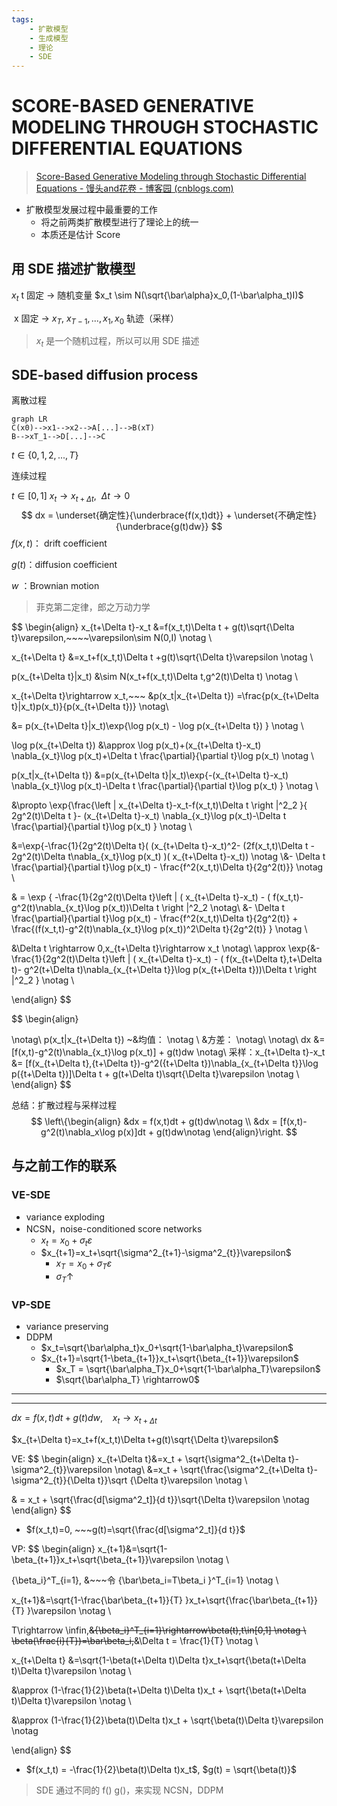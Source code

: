 ```yaml
---
tags:
    - 扩散模型
    - 生成模型
    - 理论
    - SDE
---
```




# SCORE-BASED GENERATIVE MODELING THROUGH STOCHASTIC DIFFERENTIAL EQUATIONS

> [Score-Based Generative Modeling through Stochastic Differential Equations - 馒头and花卷 - 博客园 (cnblogs.com)](https://www.cnblogs.com/MTandHJ/p/16396489.html)



- 扩散模型发展过程中最重要的工作
    - 将之前两类扩散模型进行了理论上的统一
    - 本质还是估计 Score

<!--more-->

## 用 SDE 描述扩散模型

$x_t$ 	t 固定 -> 随机变量  $x_t \sim N(\sqrt{\bar\alpha}x_0,(1-\bar\alpha_t)I)$

​		x 固定 -> $x_T,~x_{T-1},...,x_1,x_0$  轨迹（采样）

> $x_t$ 是一个随机过程，所以可以用 SDE 描述





## SDE-based diffusion process

离散过程

```mermaid
graph LR
C(x0)-->x1-->x2-->A[...]-->B(xT)
B-->xT_1-->D[...]-->C

```

$t\in\{0,1,2,...,T\}$



连续过程

$t\in[0,1]$  $x_t \rightarrow x_{t+\Delta t},~~\Delta t \rightarrow0$
$$
dx = \underset{确定性}{\underbrace{f(x,t)dt}} + \underset{不确定性}{\underbrace{g(t)dw}}
$$
$f(x,t)$： drift coefficient

$g(t)$：diffusion coefficient

$w$ ：Brownian motion

> 菲克第二定律，郎之万动力学

$$
\begin{align}
x_{t+\Delta t}-x_t &=f(x_t,t)\Delta t + g(t)\sqrt{\Delta t}\varepsilon,~~~~\varepsilon\sim N(0,I) \notag \\

x_{t+\Delta t} &=x_t+f(x_t,t)\Delta t +g(t)\sqrt{\Delta t}\varepsilon \notag \\

p(x_{t+\Delta t}|x_t) &\sim N(x_t+f(x_t,t)\Delta t,g^2(t)\Delta t) \notag \\

x_{t+\Delta t}\rightarrow x_t,~~~ &p(x_t|x_{t+\Delta t}) =\frac{p(x_{t+\Delta t}|x_t)p(x_t)}{p(x_{t+\Delta t})} \notag\\

&= p(x_{t+\Delta t}|x_t)\exp\{\log p(x_t) - \log p(x_{t+\Delta t}) \} \notag \\

\log p(x_{t+\Delta t}) &\approx \log p(x_t)+(x_{t+\Delta t}-x_t) \nabla_{x_t}\log p(x_t)+\Delta t \frac{\partial}{\partial t}\log p(x_t) \notag \\

p(x_t|x_{t+\Delta t}) &=p(x_{t+\Delta t}|x_t)\exp\{-(x_{t+\Delta t}-x_t) \nabla_{x_t}\log p(x_t)-\Delta t \frac{\partial}{\partial t}\log p(x_t) \} \notag \\

&\propto \exp\{\frac{\left \| x_{t+\Delta t}-x_t-f(x_t,t)\Delta t   \right \|^2_2  }{ 2g^2(t)\Delta t }- (x_{t+\Delta t}-x_t) \nabla_{x_t}\log p(x_t)-\Delta t \frac{\partial}{\partial t}\log p(x_t)    \} \notag \\

&=\exp\{-\frac{1}{2g^2(t)\Delta t}(   (x_{t+\Delta t}-x_t)^2- (2f(x_t,t)\Delta t - 2g^2(t)\Delta t\nabla_{x_t}\log p(x_t) )( x_{t+\Delta t}-x_t)) \notag 
\\&-  \Delta t \frac{\partial}{\partial t}\log p(x_t) - \frac{f^2(x_t,t)\Delta t}{2g^2(t)}\} \notag \\

& = \exp \{ -\frac{1}{2g^2(t)\Delta t}\left \| ( x_{t+\Delta t}-x_t) - ( f(x_t,t)- g^2(t)\nabla_{x_t}\log p(x_t))\Delta t    \right \|^2_2 \notag\\
&- \Delta t \frac{\partial}{\partial t}\log p(x_t) - \frac{f^2(x_t,t)\Delta t}{2g^2(t)} + \frac{(f(x_t,t)-g^2(t)\nabla_{x_t}\log p(x_t))^2\Delta t}{2g^2(t)} \} \notag \\

&\Delta t \rightarrow 0,x_{t+\Delta t}\rightarrow x_t \notag\\ 
\approx \exp\{&-\frac{1}{2g^2(t)\Delta t}\left \| ( x_{t+\Delta t}-x_t) - ( f(x_{t+\Delta t},t+\Delta t)- g^2(t+\Delta t)\nabla_{x_{t+\Delta t}}\log p(x_{t+\Delta t}))\Delta t    \right \|^2_2   \} \notag \\

\end{align}
$$


$$
\begin{align}

\notag\\
p(x_t|x_{t+\Delta t}) ~&均值：              \notag \\
&方差：                \notag\\
\notag\\
dx &=  [f(x,t)-g^2(t)\nabla_{x_t}\log p(x_t)] + g(t)dw  \notag\\
采样：x_{t+\Delta t}-x_t &= [f(x_{t+\Delta t},{t+\Delta t})-g^2({t+\Delta t})\nabla_{x_{t+\Delta t}}\log p({t+\Delta t})]\Delta t + g(t+\Delta t)\sqrt{\Delta t}\varepsilon    \notag \\
\end{align}
$$


总结：扩散过程与采样过程
$$
\left\{\begin{align}
&dx = f(x,t)dt + g(t)dw\notag
 \\
&dx = [f(x,t)-g^2(t)\nabla_x\log p(x)]dt + g(t)dw\notag
\end{align}\right.
$$


## 与之前工作的联系

### VE-SDE 

- variance exploding
- NCSN，noise-conditioned score networks
    - $x_t = x_0 +\sigma_t\varepsilon$
    - $x_{t+1}=x_t+\sqrt{\sigma^2_{t+1}-\sigma^2_{t}}\varepsilon$
        - $x_T = x_0 + \sigma_T\varepsilon$
        - $\sigma_T \uparrow$

### VP-SDE

- variance preserving
- DDPM
    - $x_t=\sqrt{\bar\alpha_t}x_0+\sqrt{1-\bar\alpha_t}\varepsilon$
    - $x_{t+1}=\sqrt{1-\beta_{t+1}}x_t+\sqrt{\beta_{t+1}}\varepsilon$
        - $x_T = \sqrt{\bar\alpha_T}x_0+\sqrt{1-\bar\alpha_T}\varepsilon$
        - $\sqrt{\bar\alpha_T} \rightarrow0$

---------------------------

-------------------

$dx = f(x,t)dt + g(t)dw,~~~~x_t\rightarrow x_{t+\Delta t}$

$x_{t+\Delta t}=x_t+f(x_t,t)\Delta t+g(t)\sqrt{\Delta t}\varepsilon$

VE:
$$
\begin{align}
x_{t+\Delta t}&=x_t + \sqrt{\sigma^2_{t+\Delta t}-\sigma^2_{t}}\varepsilon \notag\\
&=x_t + \sqrt{\frac{\sigma^2_{t+\Delta t}-\sigma^2_{t}}{\Delta t}}\sqrt {\Delta t}\varepsilon \notag \\

& = x_t + \sqrt{\frac{d[\sigma^2_t]}{d t}}\sqrt{\Delta t}\varepsilon \notag
\end{align}
$$

- $f(x_t,t)=0, ~~~g(t)=\sqrt{\frac{d[\sigma^2_t]}{d t}}$



VP:
$$
\begin{align}
x_{t+1}&=\sqrt{1-\beta_{t+1}}x_t+\sqrt{\beta_{t+1}}\varepsilon \notag \\

\{\beta_i\}^T_{i=1}, &~~~令 \{\bar\beta_i=T\beta_i \}^T_{i=1} \notag \\

x_{t+1}&=\sqrt{1-\frac{\bar\beta_{t+1}}{T} }x_t+\sqrt{\frac{\bar\beta_{t+1}}{T} }\varepsilon  \notag \\

T\rightarrow \infin,~~&\{\beta_i\}^T_{i=1}\rightarrow\beta(t),t\in[0,1] \notag \\
\beta(\frac{i}{T})=\bar\beta_i,~~&\Delta t = \frac{1}{T} \notag \\

x_{t+\Delta t} &=\sqrt{1-\beta(t+\Delta t)\Delta t}x_t+\sqrt{\beta(t+\Delta t)\Delta t}\varepsilon \notag \\

&\approx (1-\frac{1}{2}\beta(t+\Delta t)\Delta t)x_t + \sqrt{\beta(t+\Delta t)\Delta t}\varepsilon \notag \\

&\approx (1-\frac{1}{2}\beta(t)\Delta t)x_t + \sqrt{\beta(t)\Delta t}\varepsilon  \notag 



\end{align}
$$

- $f(x_t,t) = -\frac{1}{2}\beta(t)\Delta t)x_t$,   $g(t) = \sqrt{\beta(t)}$



> SDE 通过不同的 f()   g()，来实现 NCSN，DDPM

